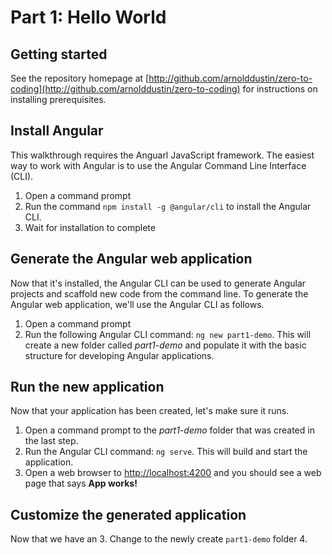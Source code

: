 # Part 1: Hello World

## Getting started
See the repository homepage at [http://github.com/arnolddustin/zero-to-coding](http://github.com/arnolddustin/zero-to-coding) for instructions on installing prerequisites.

## Install Angular
This walkthrough requires the Anguarl JavaScript framework. The easiest way to work with Angular is to use the Angular Command Line Interface (CLI).
1. Open a command prompt
2. Run the command `npm install -g @angular/cli` to install the Angular CLI.
3. Wait for installation to complete

## Generate the Angular web application
Now that it's installed, the Angular CLI can be used to generate Angular projects and scaffold new code from the command line. To generate the Angular web application, we'll use the Angular CLI as follows.
1. Open a command prompt
2. Run the following Angular CLI command: `ng new part1-demo`.  This will create a new folder called *part1-demo* and populate it with the basic structure for developing Angular applications.

## Run the new application
Now that your application has been created, let's make sure it runs.
1. Open a command prompt to the *part1-demo* folder that was created in the last step.
2. Run the Angular CLI command: `ng serve`.  This will build and start the application.
3. Open a web browser to [http://localhost:4200](http://localhost:4200) and you should see a web page that says **App works!**

## Customize the generated application
Now that we have an 
3. Change to the newly create `part1-demo` folder
4. 